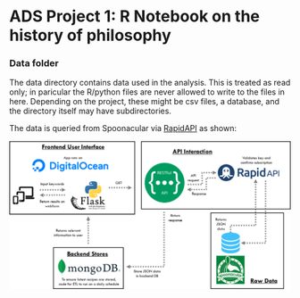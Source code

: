 # ADS Project 1:  R Notebook on the history of philosophy

### Data folder

The data directory contains data used in the analysis. This is treated as read only; in paricular the R/python files are never allowed to write to the files in here. Depending on the project, these might be csv files, a database, and the directory itself may have subdirectories.

The data is queried from Spoonacular via [RapidAPI](https://rapidapi.com/spoonacular/api/recipe-food-nutrition/) as shown:

<img src="../figs/implemented_design.png" width="800">
